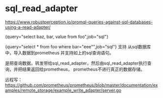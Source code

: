 # sql_read_adapter

https://www.robustperception.io/promql-queries-against-sql-databases-using-a-read-adapter/


{query="select baz, bar, value from foo",job="sql"}

{query="select *  from foo where bar=\"eee\"",job="sql"}
支持 从sql数据库中，导入数据到prometheus 并支持如上的sql查询语句。

是把查询数据，转发带给sql_read_adapter，然后由sql_read_adapter执行查询，并把结果返回给prometheus，
prometheus不进行真正的数据存储。


远程写：
https://github.com/prometheus/prometheus/blob/master/documentation/examples/remote_storage/example_write_adapter/server.go